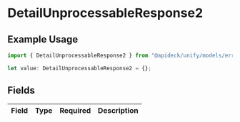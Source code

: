 # DetailUnprocessableResponse2

## Example Usage

```typescript
import { DetailUnprocessableResponse2 } from "@apideck/unify/models/errors";

let value: DetailUnprocessableResponse2 = {};
```

## Fields

| Field       | Type        | Required    | Description |
| ----------- | ----------- | ----------- | ----------- |